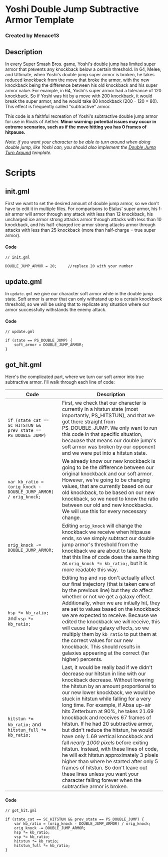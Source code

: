 # Yoshi Double Jump Subtractive Armor Template
### Created by Menace13

## Description

In every Super Smash Bros. game, Yoshi's double jump has limited super armor that prevents any knockback below a certain threshold. In 64, Melee, and Ultimate, when Yoshi's double jump super armor is broken, he takes reduced knockback from the move that broke the armor, with the new knockback being the difference between his old knockback and his super armor value. For example, in 64, Yoshi's super armor had a tolerance of 120 knockback. So if Yoshi was hit by a move with 200 knockback, it would break the super armor, and he would take 80 knockback (200 - 120 = 80). This effect is frequently called "subtractive" armor.

This code is a faithful recreation of Yoshi's subtractive double jump armor for use in Rivals of Aether. **Minor warning: potential issues may occur in extreme scenarios, such as if the move hitting you has 0 frames of hitpause.**

*Note: if you want your character to be able to turn around when doing double jump, like Yoshi can, you should also implement the [Double Jump Turn Around](https://github.com/Menace13/RoA-Workshop-Templates/blob/master/Templates/Gimmicks/double_jump_turn_around.md) template.*

# Scripts

## init.gml

First we want to set the desired amount of double jump armor, so we don't have to edit it in multiple files. For comparisons to Etalus' super armor, his f-air armor will armor through any attack with less than 12 knockback, his uncharged ice armor strong attacks armor through attacks with less than 10 knockback, and his half-charged ice armor strong attacks armor through attacks with less than 25 knockback (more than half-charge = true super armor).

#### Code

```
// init.gml

DOUBLE_JUMP_ARMOR = 20;     //replace 20 with your number
```

## update.gml

In `update.gml` we give our character soft armor while in the double jump state. Soft armor is armor that can only withstand up to a certain knockback threshold, so we will be using that to replicate any situation where our armor successfully withstands the enemy attack.

#### Code

```
// update.gml

if (state == PS_DOUBLE_JUMP) {
    soft_armor = DOUBLE_JUMP_ARMOR;
}
```

## got_hit.gml

Here's the complicated part, where we turn our soft armor into true subtractive armor. I'll walk through each line of code:

Code                                                            | Description
--------------------------------------------------------------- | -----------
`if (state_cat == SC_HITSTUN && prev_state == PS_DOUBLE_JUMP)`  | First, we check that our character is currently in a hitstun state (most importantly, PS_HITSTUN), and that we got there straight from PS_DOUBLE_JUMP. We only want to run this code in that specific situation, becauase that means our double jump's soft armor was broken by our opponent and we were put into a hitstun state.
`var kb_ratio = (orig_knock - DOUBLE_JUMP_ARMOR) / orig_knock;` | We already know our new knockback is going to be the difference between our original knockback and our soft armor. However, we're going to be changing values, that are currently based on our old knockback, to be based on our new knockback, so we need to know the ratio between our old and new knockbacks. We will use this for every necessary change.
`orig_knock -= DOUBLE_JUMP_ARMOR;`                              | Editing `orig_knock` will change the knockback we receive when hitpause ends, so we simply subtract our double jump armor's threshold from the knockback we are about to take. Note that this line of code does the same thing as `orig_knock *= kb_ratio;`, but it is more readable this way.
`hsp *= kb_ratio;` and `vsp *= kb_ratio;`                       | Editing `hsp` and `vsp` don't actually affect our final trajectory (that is taken care of by the previous line) but they *do* affect whether or not we get a galaxy effect. Additionally, when we are initially hit, they are set to values based on the knockback we are expected to receive. Because we edited the knockback we *will* receive, this will cause false galaxy effects, so we multiply them by `kb_ratio` to put them at the correct values for our new knockback. This should results in galaxies appearing at the correct (far higher) percents.
`hitstun *= kb_ratio;` and `hitstun_full *= kb_ratio;`          | Last, it would be really bad if we didn't decrease our hitstun in line with our knockback decrease. Without lowering the hitstun by an amount proportional to our new lower knockback, we would be stuck in hitstun while falling for a very long time. For example, if Absa up-air hits Zetterburn at 90%, he takes 21.69 knockback and receives 67 frames of hitstun. If he had 20 subtractive armor, but didn't reduce the hitstun, he would have only 1.69 vertical knockback and fall *nearly 1000 pixels* before exiting hitstun. Instead, with these lines of code, he will exit hitstun approximately 3 pixels higher than where he started after only 5 frames of hitstun. So don't leave out these lines unless you want your character falling forever when the subtractive armor is broken.

#### Code

```
// got_hit.gml

if (state_cat == SC_HITSTUN && prev_state == PS_DOUBLE_JUMP) {
	var kb_ratio = (orig_knock - DOUBLE_JUMP_ARMOR) / orig_knock;
	orig_knock -= DOUBLE_JUMP_ARMOR;
	hsp *= kb_ratio;
	vsp *= kb_ratio;
	hitstun *= kb_ratio;
	hitstun_full *= kb_ratio;
}
```
